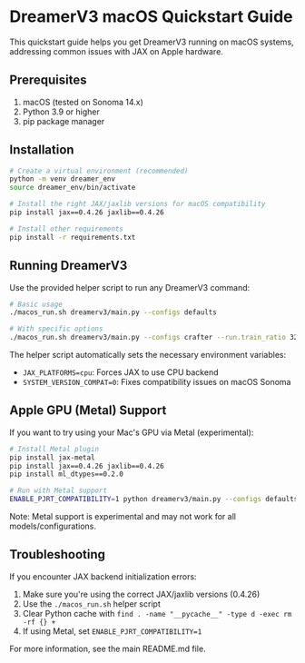 # DreamerV3 macOS Quickstart Guide

This quickstart guide helps you get DreamerV3 running on macOS systems, addressing common issues with JAX on Apple hardware.

## Prerequisites

1. macOS (tested on Sonoma 14.x)
2. Python 3.9 or higher
3. pip package manager

## Installation

```bash
# Create a virtual environment (recommended)
python -m venv dreamer_env
source dreamer_env/bin/activate

# Install the right JAX/jaxlib versions for macOS compatibility
pip install jax==0.4.26 jaxlib==0.4.26

# Install other requirements
pip install -r requirements.txt
```

## Running DreamerV3

Use the provided helper script to run any DreamerV3 command:

```bash
# Basic usage
./macos_run.sh dreamerv3/main.py --configs defaults

# With specific options
./macos_run.sh dreamerv3/main.py --configs crafter --run.train_ratio 32
```

The helper script automatically sets the necessary environment variables:
- `JAX_PLATFORMS=cpu`: Forces JAX to use CPU backend
- `SYSTEM_VERSION_COMPAT=0`: Fixes compatibility issues on macOS Sonoma

## Apple GPU (Metal) Support

If you want to try using your Mac's GPU via Metal (experimental):

```bash
# Install Metal plugin
pip install jax-metal
pip install jax==0.4.26 jaxlib==0.4.26
pip install ml_dtypes==0.2.0

# Run with Metal support
ENABLE_PJRT_COMPATIBILITY=1 python dreamerv3/main.py --configs defaults
```

Note: Metal support is experimental and may not work for all models/configurations.

## Troubleshooting

If you encounter JAX backend initialization errors:

1. Make sure you're using the correct JAX/jaxlib versions (0.4.26)
2. Use the `./macos_run.sh` helper script
3. Clear Python cache with `find . -name "__pycache__" -type d -exec rm -rf {} +`
4. If using Metal, set `ENABLE_PJRT_COMPATIBILITY=1`

For more information, see the main README.md file. 